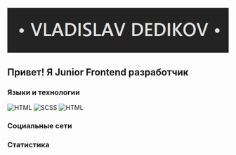 ![Header](https://github.com/crew-dev/crew-dev/blob/main/assets/line.png)

## Привет! Я Junior Frontend разработчик

### Языки и технологии
![HTML](https://img.shields.io/badge/-HTML-E44D26?style=for-the-badge&logo=Css)
![SCSS](https://img.shields.io/badge/SCSS-E44D26?style=for-the-badge&logo=Sass)
![HTML](https://img.shields.io/badge/-HTML-E44D26?style=for-the-badge&logo=Css)

### Социальные сети

### Статистика 
